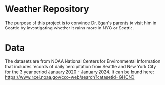 # Weather Repository
The purpose of this project is to convince Dr. Egan's parents to visit him in Seattle by investigating whether it rains more in NYC or Seattle.

# Data
The datasets are from NOAA National Centers for Environmental Information that includes records of daily percipitation from Seattle and New York City for the 3 year period January 2020 - January 2024.
It can be found here: https://www.ncei.noaa.gov/cdo-web/search?datasetid=GHCND
